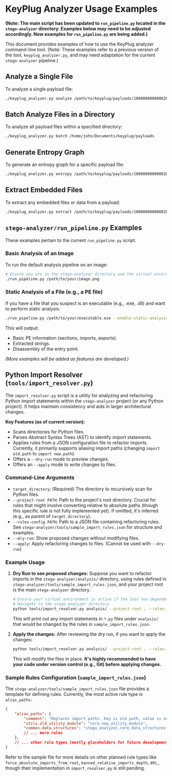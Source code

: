 # KeyPlug Analyzer Usage Examples
**(Note: The main script has been updated to `run_pipeline.py` located in the `stego-analyzer` directory. Examples below may need to be adjusted accordingly. New examples for `run_pipeline.py` are being added.)**

This document provides examples of how to use the KeyPlug analyzer command-line tool.
(Note: These examples refer to a previous version of the tool, `keyplug_analyzer.py`,
and may need adaptation for the current `stego-analyzer` pipeline.)

## Analyze a Single File

To analyze a single payload file:
```bash
./keyplug_analyzer.py analyze /path/to/keyplug/payloads/10000000000002EE000003C0C4539E29A848DE5F_forced_8ca7ab3b.bin
```

## Batch Analyze Files in a Directory

To analyze all payload files within a specified directory:
```bash
./keyplug_analyzer.py batch /home/john/Documents/keyplug/payloads
```

## Generate Entropy Graph

To generate an entropy graph for a specific payload file:
```bash
./keyplug_analyzer.py entropy /path/to/keyplug/payloads/10000000000002EE000003C0C4539E29A848DE5F_forced_8ca7ab3b.bin
```

## Extract Embedded Files

To extract any embedded files or data from a payload:
```bash
./keyplug_analyzer.py extract /path/to/keyplug/payloads/10000000000002EE000003C0C4539E29A848DE5F_forced_8ca7ab3b.bin
```

## `stego-analyzer/run_pipeline.py` Examples

These examples pertain to the current `run_pipeline.py` script.

### Basic Analysis of an Image

To run the default analysis pipeline on an image:
```bash
# Ensure you are in the stego-analyzer directory and the virtual environment is active
./run_pipeline.py /path/to/your/image.png
```

### Static Analysis of a File (e.g., a PE file)

If you have a file that you suspect is an executable (e.g., .exe, .dll) and want to perform static analysis:
```bash
./run_pipeline.py /path/to/your/executable.exe --enable-static-analysis
```
This will output:
-   Basic PE information (sections, imports, exports).
-   Extracted strings.
-   Disassembly of the entry point.

*(More examples will be added as features are developed.)*

## Python Import Resolver (`tools/import_resolver.py`)

The `import_resolver.py` script is a utility for analyzing and refactoring Python import statements within the `stego-analyzer` project (or any Python project). It helps maintain consistency and aids in larger architectural changes.

**Key Features (as of current version):**
*   Scans directories for Python files.
*   Parses Abstract Syntax Trees (AST) to identify import statements.
*   Applies rules from a JSON configuration file to refactor imports. Currently, it primarily supports aliasing import paths (changing `import old.path` to `import new.path`).
*   Offers a `--dry-run` mode to preview changes.
*   Offers an `--apply` mode to write changes to files.

### Command-Line Arguments

*   `target_directory`: (Required) The directory to recursively scan for Python files.
*   `--project-root PATH`: Path to the project's root directory. Crucial for rules that might involve converting relative to absolute paths (though this specific rule is not fully implemented yet). If omitted, it's inferred (e.g., as parent of `target_directory`).
*   `--rules-config PATH`: Path to a JSON file containing refactoring rules. See `stego-analyzer/tools/sample_import_rules.json` for structure and examples.
*   `--dry-run`: Show proposed changes without modifying files.
*   `--apply`: Apply refactoring changes to files. (Cannot be used with `--dry-run`)

### Example Usage

1.  **Dry Run to see proposed changes:**
    Suppose you want to refactor imports in the `stego-analyzer/analysis/` directory, using rules defined in `stego-analyzer/tools/sample_import_rules.json`, and your project root is the main `stego-analyzer` directory.

    ```bash
    # Ensure your virtual environment is active if the tool has dependencies (currently it uses only standard library ast)
    # Navigate to the stego-analyzer directory
    python tools/import_resolver.py analysis/ --project-root . --rules-config tools/sample_import_rules.json --dry-run
    ```
    This will print out any import statements in `*.py` files under `analysis/` that would be changed by the rules in `sample_import_rules.json`.

2.  **Apply the changes:**
    After reviewing the dry run, if you want to apply the changes:
    ```bash
    python tools/import_resolver.py analysis/ --project-root . --rules-config tools/sample_import_rules.json --apply
    ```
    This will modify the files in place. **It's highly recommended to have your code under version control (e.g., Git) before applying changes.**

### Sample Rules Configuration (`sample_import_rules.json`)

The `stego-analyzer/tools/sample_import_rules.json` file provides a template for defining rules. Currently, the most active rule type is `alias_paths`:

```json
{
    "alias_paths": {
        "comment": "Replaces import paths. Key is old path, value is new path.",
        "utils.old_utility_module": "core.new_utility_module",
        "common.data_structures": "stego_analyzer.core.data_structures"
        // ... more rules
    },
    // ... other rule types (mostly placeholders for future development)
}
```
Refer to the sample file for more details on other planned rule types like `force_absolute_imports_from_root`, `banned_relative_imports_depth`, etc., though their implementation in `import_resolver.py` is still pending.
